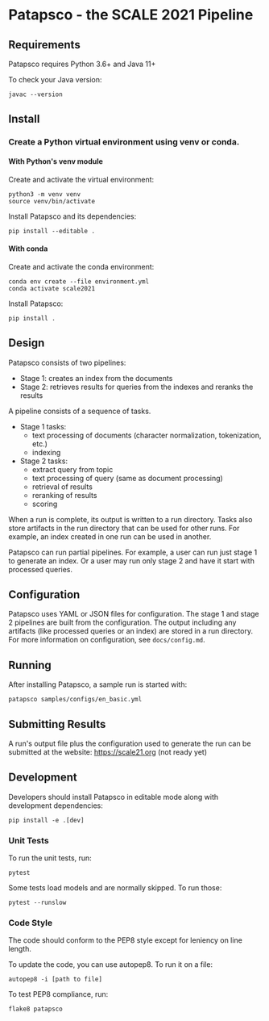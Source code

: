 # Patapsco - the SCALE 2021 Pipeline

## Requirements
Patapsco requires Python 3.6+ and Java 11+

To check your Java version:
```
javac --version
```

## Install

### Create a Python virtual environment using venv or conda.

#### With Python's venv module
Create and activate the virtual environment:
```
python3 -m venv venv
source venv/bin/activate
```
Install Patapsco and its dependencies:
```
pip install --editable .
```

#### With conda
Create and activate the conda environment:
```
conda env create --file environment.yml
conda activate scale2021
```
Install Patapsco:
```
pip install .
```

## Design
Patapsco consists of two pipelines:
  - Stage 1: creates an index from the documents
  - Stage 2: retrieves results for queries from the indexes and reranks the results

A pipeline consists of a sequence of tasks.
  - Stage 1 tasks: 
    - text processing of documents (character normalization, tokenization, etc.)
    - indexing
  - Stage 2 tasks: 
    - extract query from topic
    - text processing of query (same as document processing)
    - retrieval of results
    - reranking of results
    - scoring

When a run is complete, its output is written to a run directory.
Tasks also store artifacts in the run directory that can be used for other runs.
For example, an index created in one run can be used in another.

Patapsco can run partial pipelines.
For example, a user can run just stage 1 to generate an index.
Or a user may run only stage 2 and have it start with processed queries.

## Configuration
Patapsco uses YAML or JSON files for configuration.
The stage 1 and stage 2 pipelines are built from the configuration.
The output including any artifacts (like processed queries or an index) are stored in a run directory.
For more information on configuration, see `docs/config.md`.

## Running
After installing Patapsco, a sample run is started with:
```
patapsco samples/configs/en_basic.yml
```

## Submitting Results
A run's output file plus the configuration used to generate the run can be submitted at the website: 
https://scale21.org (not ready yet)

## Development
Developers should install Patapsco in editable mode along with development dependencies:
```
pip install -e .[dev]
```

### Unit Tests
To run the unit tests, run:
```
pytest
```

Some tests load models and are normally skipped. To run those:
```
pytest --runslow
```

### Code Style
The code should conform to the PEP8 style except for leniency on line length.

To update the code, you can use autopep8.
To run it on a file:
```
autopep8 -i [path to file]
```

To test PEP8 compliance, run:
```
flake8 patapsco
```
